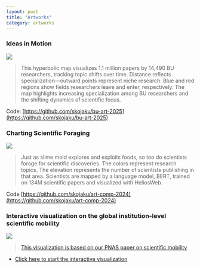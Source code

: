 ```yaml
---
layout: post
title: "Artworks"
category: artworks
---
```


### Ideas in Motion 

![](https://github.com/skojaku/bu-art-2025/raw/master/figs/bu-art-2025-image.png)

> This hyperbolic map visualizes 1.1 million papers by 14,490 BU researchers, tracking topic shifts over time. Distance reflects specialization—outward points represent niche research. Blue and red regions show fields researchers leave and enter, respectively. The map highlights increasing specialization among BU researchers and the shifting dynamics of scientific focus.

Code: [https://github.com/skojaku/bu-art-2025](https://github.com/skojaku/bu-art-2025)


### Charting Scientific Foraging

![](https://github.com/skojaku/art-comp-2024/raw/main/figs/all-sciences-v2.png)

> Just as slime mold explores and exploits foods, so too do scientists forage for scientific discoveries. The colors represent research topics. The elevation represents the number of scientists publishing in that area. Scientists are mapped by a language model, BERT, trained on 134M scientific papers and visualized with HeliosWeb. 

Code [https://github.com/skojaku/art-comp-2024](https://github.com/skojaku/art-comp-2024)


### Interactive visualization on the global institution-level scientific mobility 


![](https://github.com/user-attachments/assets/66f463ab-ec84-4a8c-9e91-eaa2ad95e332)

> [This visualization is based on our PNAS paper on scientific mobility](https://www.pnas.org/doi/full/10.1073/pnas.2305414120)

- [Click here to start the interactive visualization](https://skojaku.github.io/assets/attachments/vis/helios-web/docs/example/?network=scientific-mobility&advanced&dark&density&size=0.5&layout=0&use3d&colorProperty=country&additive&shad)



